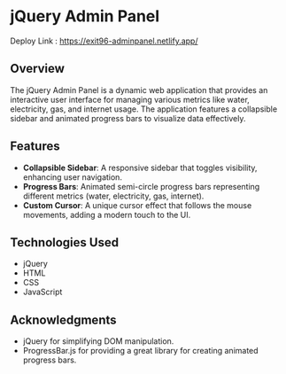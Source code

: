 # jQuery Admin Panel

Deploy Link : https://exit96-adminpanel.netlify.app/

## Overview

The jQuery Admin Panel is a dynamic web application that provides an interactive user interface for managing various metrics like water, electricity, gas, and internet usage. The application features a collapsible sidebar and animated progress bars to visualize data effectively.

## Features

- **Collapsible Sidebar**: A responsive sidebar that toggles visibility, enhancing user navigation.
- **Progress Bars**: Animated semi-circle progress bars representing different metrics (water, electricity, gas, internet).
- **Custom Cursor**: A unique cursor effect that follows the mouse movements, adding a modern touch to the UI.

## Technologies Used

- jQuery
- HTML
- CSS
- JavaScript


## Acknowledgments

- jQuery for simplifying DOM manipulation.
- ProgressBar.js for providing a great library for creating animated progress bars.
